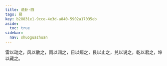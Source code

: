 ```yaml
---
title: 说卦·四
tags: 易
key: b28831e1-9cce-4e3d-a840-5902a17035eb
aside:
  toc: true
sidebar:
  nav: shuoguazhuan
---
```


雷以动之，风以散之，雨以润之，日以烜之，艮以止之，兑以说之，乾以君之，坤以藏之。

<!--more-->
